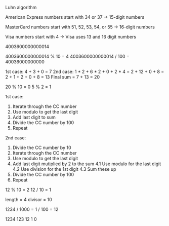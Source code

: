 Luhn algorithm

American Express numbers start with 34 or 37 -> 15-digit numbers

MasterCard numbers start with 51, 52, 53, 54, or 55 -> 16-digit numbers

Visa numbers start with 4 -> Visa uses 13 and 16 digit numbers


4003600000000014

4003600000000014 % 10 = 4
4003600000000014 / 100 = 40036000000000

1st case: 4 + 3 + 0 = 7
2nd case: 1 * 2 + 6 * 2 + 0 + 2 * 4 = 2 + 12 + 0 + 8 = 2 + 1 + 2 + 0 + 8 = 13
Final sum = 7 + 13 = 20

20 % 10 = 0
5 % 2 = 1


1st case:
1. Iterate through the CC number
2. Use modulo to get the last digit
3. Add last digit to sum
4. Divide the CC number by 100
5. Repeat

2nd case:
1. Divide the CC number by 10
2. Iterate through the CC number
3. Use modulo to get the last digit
4. Add last digit mutiplied by 2 to the sum
    4.1 Use modulo for the last digit
    4.2 Use division for the 1st digit
    4.3 Sum these up
5. Divide the CC number by 100
6. Repeat

12 % 10 = 2
12 / 10 = 1


length = 4
divisor = 10

1234
/ 1000 = 1
/ 100 = 12

1234
123
12
1
0